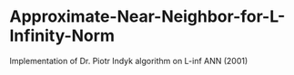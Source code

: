 # Approximate-Near-Neighbor-for-L-Infinity-Norm
Implementation of Dr. Piotr Indyk algorithm on L-inf ANN (2001)
